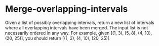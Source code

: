 # Merge-overlapping-intervals
Given a list of possibly overlapping intervals, return a new list of intervals where all overlapping intervals have been merged.  The input list is not necessarily ordered in any way.  For example, given [(1, 3), (5, 8), (4, 10), (20, 25)], you should return [(1, 3), (4, 10), (20, 25)].
